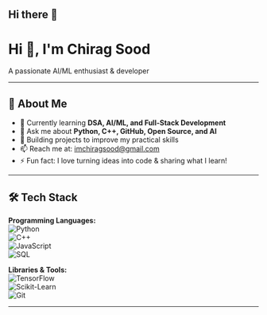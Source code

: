 ## Hi there 👋

# Hi 👋, I'm Chirag Sood
A passionate AI/ML enthusiast & developer   

---

## 🚀 About Me
- 🌱 Currently learning **DSA, AI/ML, and Full-Stack Development**
- 💬 Ask me about **Python, C++, GitHub, Open Source, and AI**  
- 🌟 Building projects to improve my practical skills  
- 📫 Reach me at: imchiragsood@gmail.com  
- ⚡ Fun fact: I love turning ideas into code & sharing what I learn!  

---

## 🛠 Tech Stack
**Programming Languages:**  
![Python](https://img.shields.io/badge/-Python-blue?logo=python&logoColor=white)  
![C++](https://img.shields.io/badge/-C++-00599C?logo=cplusplus&logoColor=white)  
![JavaScript](https://img.shields.io/badge/-JavaScript-yellow?logo=javascript&logoColor=black)  
![SQL](https://img.shields.io/badge/-SQL-black?logo=postgresql&logoColor=white)  

**Libraries & Tools:**  
![TensorFlow](https://img.shields.io/badge/-TensorFlow-orange?logo=tensorflow&logoColor=white)  
![Scikit-Learn](https://img.shields.io/badge/-Scikit--Learn-blue?logo=scikitlearn&logoColor=white)  
![Git](https://img.shields.io/badge/-Git-black?logo=git&logoColor=white)  

---

